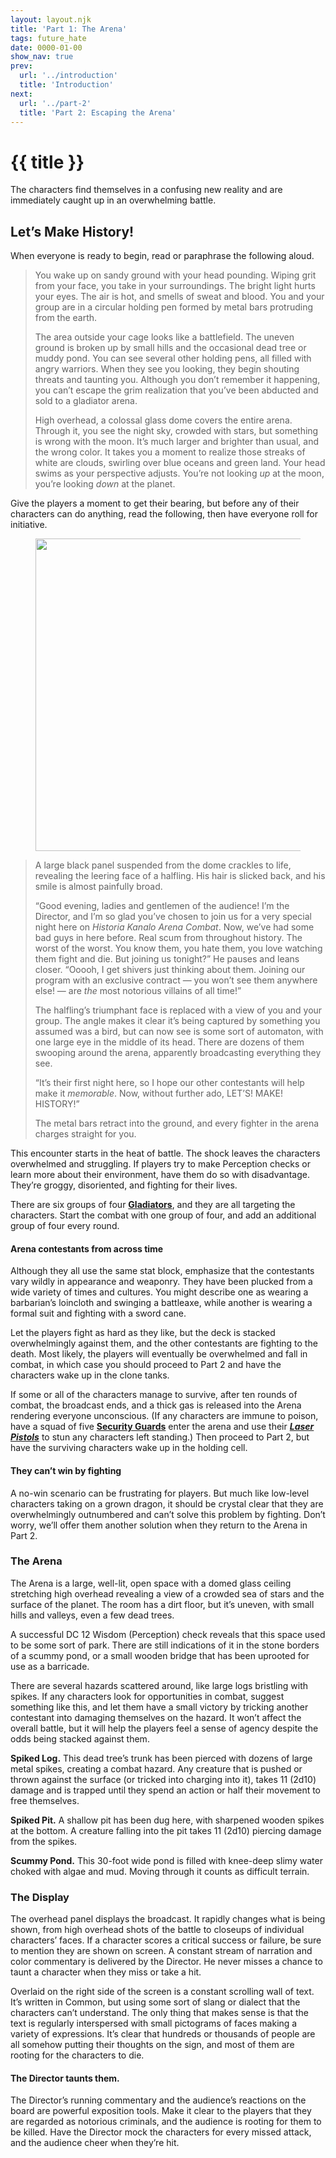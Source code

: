 ```yaml
---
layout: layout.njk
title: 'Part 1: The Arena'
tags: future_hate
date: 0000-01-00
show_nav: true
prev:
  url: '../introduction'
  title: 'Introduction'
next:
  url: '../part-2'
  title: 'Part 2: Escaping the Arena'
---
```


# {{ title }}

The characters find themselves in a confusing new reality and are immediately caught up in an overwhelming battle.

<section class="columns">

## Let’s Make History!

When everyone is ready to begin, read or paraphrase the following aloud.

> You wake up on sandy ground with your head pounding. Wiping grit from your face, you take in your surroundings. The bright light hurts your eyes. The air is hot, and smells of sweat and blood. You and your group are in a circular holding pen formed by metal bars protruding from the earth.
>
> The area outside your cage looks like a battlefield. The uneven ground is broken up by small hills and the occasional dead tree or muddy pond. You can see several other holding pens, all filled with angry warriors. When they see you looking, they begin shouting threats and taunting you. Although you don’t remember it happening, you can’t escape the grim realization that you’ve been abducted and sold to a gladiator arena.
>
> High overhead, a colossal glass dome covers the entire arena. Through it, you see the night sky, crowded with stars, but something is wrong with the moon. It’s much larger and brighter than usual, and the wrong color. It takes you a moment to realize those streaks of white are clouds, swirling over blue oceans and green land. Your head swims as your perspective adjusts. You’re not looking _up_ at the moon, you’re looking _down_ at the planet.

Give the players a moment to get their bearing, but before any of their characters can do anything, read the following, then have everyone roll for initiative.

<figure class="compendium-image-right npc-portrait">
  <div class="npc-portrait__inner">
    <img
      alt=""
      sizes="(min-width: 21em) 325px, 100vw"
      src="/images/the-future-hates-you/director@500.webp"
      srcset="
        /images/the-future-hates-you/director@500.webp 500w,
        /images/the-future-hates-you/director@1000.webp 1000w"
      width="500"
      height="500"
      />
  </div>
</figure>

> A large black panel suspended from the dome crackles to life, revealing the leering face of a halfling. His hair is slicked back, and his smile is almost painfully broad.
>
> “Good evening, ladies and gentlemen of the audience! I’m the Director, and I’m so glad you’ve chosen to join us for a very special night here on _Historia Kanalo Arena Combat_. Now, we’ve had some bad guys in here before. Real scum from throughout history. The worst of the worst. You know them, you hate them, you love watching them fight and die. But joining us tonight?” He pauses and leans closer. “Ooooh, I get shivers just thinking about them. Joining our program with an exclusive contract — you won’t see them anywhere else! — are _the_ most notorious villains of all time!”
>
> The halfling’s triumphant face is replaced with a view of you and your group. The angle makes it clear it’s being captured by something you assumed was a bird, but can now see is some sort of automaton, with one large eye in the middle of its head. There are dozens of them swooping around the arena, apparently broadcasting everything they see.
>
> “It’s their first night here, so I hope our other contestants will help make it _memorable_. Now, without further ado, LET’S! MAKE! HISTORY!”
>
> The metal bars retract into the ground, and every fighter in the arena charges straight for you.

This encounter starts in the heat of battle. The shock leaves the characters overwhelmed and struggling. If players try to make Perception checks or learn more about their environment, have them do so with disadvantage. They’re groggy, disoriented, and fighting for their lives.

There are six groups of four [**Gladiators**](../appendix-npcs/#gladiator), and they are all targeting the characters. Start the combat with one group of four, and add an additional group of four every round.

<aside class="text--rules-sidebar">

#### Arena contestants from across time

Although they all use the same stat block, emphasize that the contestants vary wildly in appearance and weaponry. They have been plucked from a wide variety of times and cultures. You might describe one as wearing a barbarian’s loincloth and swinging a battleaxe, while another is wearing a formal suit and fighting with a sword cane.

</aside>

<div class="column-break"></div>

Let the players fight as hard as they like, but the deck is stacked overwhelmingly against them, and the other contestants are fighting to the death. Most likely, the players will eventually be overwhelmed and fall in combat, in which case you should proceed to Part 2 and have the characters wake up in the clone tanks.

If some or all of the characters manage to survive, after ten rounds of combat, the broadcast ends, and a thick gas is released into the Arena rendering everyone unconscious. (If any characters are immune to poison, have a squad of five [**Security Guards**](../appendix-npcs/#security-guard) enter the arena and use their [**_Laser Pistols_**](../appendix-magic-items/#laser-weapon) to stun any characters left standing.) Then proceed to Part 2, but have the surviving characters wake up in the holding cell.

<aside class="text--rules-sidebar">

#### They can’t win by fighting

A no-win scenario can be frustrating for players. But much like low-level characters taking on a grown dragon, it should be crystal clear that they are overwhelmingly outnumbered and can’t solve this problem by fighting. Don’t worry, we’ll offer them another solution when they return to the Arena in Part 2.

</aside>

### The Arena

The Arena is a large, well-lit, open space with a domed glass ceiling stretching high overhead revealing a view of a crowded sea of stars and the surface of the planet. The room has a dirt floor, but it’s uneven, with small hills and valleys, even a few dead trees.

A successful DC 12 Wisdom (Perception) check reveals that this space used to be some sort of park. There are still indications of it in the stone borders of a scummy pond, or a small wooden bridge that has been uprooted for use as a barricade.

There are several hazards scattered around, like large logs bristling with spikes. If any characters look for opportunities in combat, suggest something like this, and let them have a small victory by tricking another contestant into damaging themselves on the hazard. It won’t affect the overall battle, but it will help the players feel a sense of agency despite the odds being stacked against them.

**Spiked Log.** This dead tree’s trunk has been pierced with dozens of large metal spikes, creating a combat hazard. Any creature that is pushed or thrown against the surface (or tricked into charging into it), takes 11 (2d10) damage and is trapped until they spend an action or half their movement to free themselves.

**Spiked Pit.** A shallow pit has been dug here, with sharpened wooden spikes at the bottom. A creature falling into the pit takes 11 (2d10) piercing damage from the spikes.

**Scummy Pond.** This 30-foot wide pond is filled with knee-deep slimy water choked with algae and mud. Moving through it counts as difficult terrain.

### The Display

The overhead panel displays the broadcast. It rapidly changes what is being shown, from high overhead shots of the battle to closeups of individual characters’ faces. If a character scores a critical success or failure, be sure to mention they are shown on screen. A constant stream of narration and color commentary is delivered by the Director. He never misses a chance to taunt a character when they miss or take a hit.

Overlaid on the right side of the screen is a constant scrolling wall of text. It’s written in Common, but using some sort of slang or dialect that the characters can’t understand. The only thing that makes sense is that the text is regularly interspersed with small pictograms of faces making a variety of expressions. It’s clear that hundreds or thousands of people are all somehow putting their thoughts on the sign, and most of them are rooting for the characters to die.

<aside class="text--rules-sidebar">

#### The Director taunts them.

The Director’s running commentary and the audience’s reactions on the board are powerful exposition tools. Make it clear to the players that they are regarded as notorious criminals, and the audience is rooting for them to be killed. Have the Director mock the characters for every missed attack, and the audience cheer when they’re hit.

</aside>

</section>
